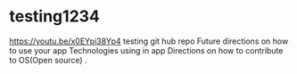 # testing1234
https://youtu.be/x0EYpi38Yp4
testing git hub repo
Future directions on how to use your app
Technologies using in app
Directions on how to contribute to OS(Open source)
.
